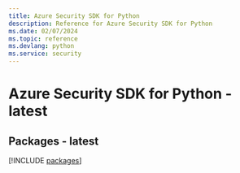 ```yaml
---
title: Azure Security SDK for Python
description: Reference for Azure Security SDK for Python
ms.date: 02/07/2024
ms.topic: reference
ms.devlang: python
ms.service: security
---
```

# Azure Security SDK for Python - latest
## Packages - latest
[!INCLUDE [packages](security-index.md)]